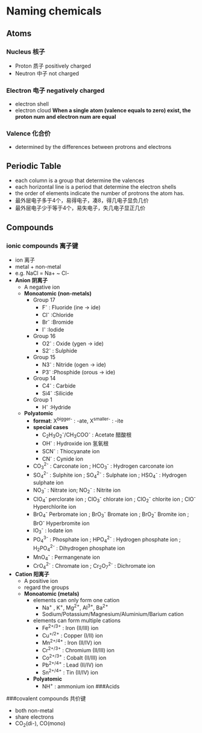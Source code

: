 # Naming chemicals
## Atoms
### Nucleus 核子
- Proton 质子 positively charged
- Neutron 中子 not charged
### Electron 电子 negatively charged
- electron shell
- electron cloud
**When a single atom (valence equals to zero) exist, the proton num and electron num are equal**

### Valence 化合价
- determined by the differences between protrons and electrons

## Periodic Table 
- each column is a group that determine the valences
- each horizontal line is a period that determine the electron shells
- the order of elements indicate the number of protrons the atom has.
- 最外层电子多于4个，易得电子，凑8，得几电子显负几价
- 最外层电子少于等于4个，易失电子，失几电子显正几价

## Compounds
### ionic compounds 离子键
  - ion 离子
  - metal + non-metal
  - e.g. NaCl = Na+ ~ Cl-
  - **Anion 阴离子**
    - A negative ion
    - **Monoatomic (non-metals)**
      - Group 17
        - F<sup>-</sup> : Fluoride (ine -> ide)
        - Cl<sup>-</sup> :Chloride
        - Br<sup>-</sup> :Bromide
        - I<sup>-</sup> :Iodide
      - Group 16
        - O2<sup>-</sup> : Oxide  (ygen -> ide)
        - S2<sup>-</sup> : Sulphide
      - Group 15
        - N3<sup>-</sup> : Nitride (ogen -> ide)
        - P3<sup>-</sup> :Phosphide (orous -> ide)
      - Group 14
        - C4<sup>-</sup> : Carbide
        - Si4<sup>-</sup> :Silicide
      - Group 1
        - H<sup>-</sup> :Hydride
    - **Polyatomic**
      - **format**: X<sup>bigger-</sup> : -ate, X<sup>smaller-</sup> : -ite
      - **special cases**
        - C<sub>2</sub>H<sub>3</sub>O<sub>2</sub><sup>-</sup>/CH<sub>3</sub>COO<sup>-</sup> : Acetate 醋酸根
        - OH<sup>-</sup> : Hydroxide ion 氢氧根
        - SCN<sup>-</sup> : Thiocyanate ion
        - CN<sup>-</sup> : Cynide ion
      - CO<sub>3</sub><sup>2-</sup> : Carconate ion ; HCO<sub>3</sub><sup>-</sup> : Hydrogen carconate ion
      - SO<sub>4</sub><sup>2-</sup> : Sulphite ion ; SO<sub>4</sub><sup>2-</sup>  : Sulphate ion ; HSO<sub>4</sub><sup>-</sup> : Hydrogen sulphate ion
      - NO<sub>3</sub><sup>-</sup> : Nitrate ion; NO<sub>2</sub><sup>-</sup> : Nitrite ion
      - ClO<sub>4</sub><sup>-</sup> perclorate ion ; ClO<sub>3</sub><sup>-</sup> chlorate ion ; ClO<sub>2</sub><sup>-</sup> chlorite ion ; ClO<sup>-</sup> Hyperchlorite ion
      - BrO<sub>4</sub><sup>-</sup> Perbromate ion ; BrO<sub>3</sub><sup>-</sup> Bromate ion ; BrO<sub>2</sub><sup>-</sup> Bromite ion ; BrO<sup>-</sup> Hyperbromite ion
      - IO<sub>3</sub><sup>-</sup> : Iodate ion
      - PO<sub>4</sub><sup>3-</sup> : Phosphate ion ; HPO<sub>4</sub><sup>2-</sup> :  Hydrogen phosphate ion ; H<sub>2</sub>PO<sub>4</sub><sup>2-</sup> :  Dihydrogen phosphate ion
      - MnO<sub>4</sub><sup>-</sup>  : Permangenate ion
      - CrO<sub>4</sub><sup>2-</sup> :  Chromate ion ; Cr<sub>2</sub>O<sub>7</sub><sup>2-</sup> :  Dichromate ion
- **Cation 阳离子**
  - A positive ion
  - regard the groups
  - **Monoatomic (metals)**
      - elements can only form one cation
        - Na<sup>+</sup> , K<sup>+</sup>, Mg<sup>2+</sup>, Al<sup>3+</sup>, Ba<sup>2+</sup>
        - Sodium/Potassium/Magnesium/Aluminium/Barium cation
      - elements can form multiple cations
        - Fe<sup>2+/3+</sup> : Iron (II/III) ion
        - Cu<sup>+/2+</sup> : Copper (I/II) ion
        - Mn<sup>2+/4+</sup> : Iron (II/IV) ion
        - Cr<sup>2+/3+</sup> : Chromium (II/III) ion
        - Co<sup>2+/3+</sup> : Cobalt (II/III) ion
        - Pb<sup>2+/4+</sup> : Lead (II/IV) ion
        - Sn<sup>2+/4+</sup> : Tin (II/IV) ion
      - **Polyatomic**
        - NH<sup>+</sup> : ammonium ion
###Acids

###covalent compounds 共价键
  - both non-metal
  - share electrons
  - CO<sub>2</sub>(di-), CO(mono)
